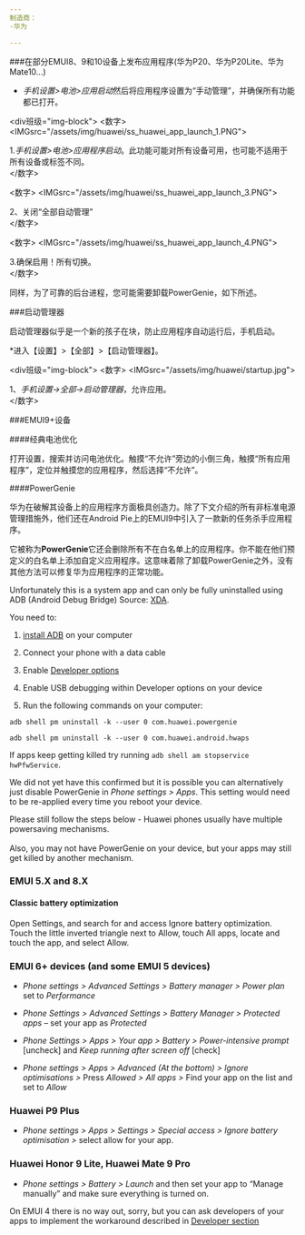 ```yaml
---
制造商：
-华为

---
```



###在部分EMUI8、9和10设备上发布应用程序(华为P20、华为P20Lite、华为Mate10...)

* *手机设置>电池>应用启动*然后将应用程序设置为“手动管理”，并确保所有功能都已打开。

<div班级="img-block">
  <数字>
    <IMGsrc="/assets/img/huawei/ss_huawei_app_launch_1.PNG">
    <figcaption>1.*手机设置>电池>应用程序启动*。此功能可能对所有设备可用，也可能不适用于所有设备或标签不同。</figcaption>
  </数字>

  <数字>
    <IMGsrc="/assets/img/huawei/ss_huawei_app_launch_3.PNG">
    <figcaption>2、关闭“全部自动管理”</figcaption>
  </数字>

  <数字>
    <IMGsrc="/assets/img/huawei/ss_huawei_app_launch_4.PNG">
    <figcaption>3.确保启用！所有切换。</figcaption>
  </数字>

</div>

同样，为了可靠的后台进程，您可能需要卸载PowerGenie，如下所述。


###启动管理器

启动管理器似乎是一个新的孩子在块，防止应用程序自动运行后，手机启动。

*进入【设置】>【全部】>【启动管理器】。

<div班级="img-block">
  <数字>
    <IMGsrc="/assets/img/huawei/startup.jpg">
    <figcaption>1、*手机设置->全部->启动管理器*，允许应用。</figcaption>
  </数字>
</div>

###EMUI9+设备

####经典电池优化

打开设置，搜索并访问电池优化。触摸“不允许”旁边的小倒三角，触摸“所有应用程序”，定位并触摸您的应用程序，然后选择“不允许”。

####PowerGenie

华为在破解其设备上的应用程序方面极具创造力。除了下文介绍的所有非标准电源管理措施外，他们还在Android Pie上的EMUI9中引入了一款新的任务杀手应用程序。


它被称为<b>PowerGenie</b>它还会删除所有不在白名单上的应用程序。你不能在他们预定义的白名单上添加自定义应用程序。这意味着除了卸载PowerGenie之外，没有其他方法可以修复华为应用程序的正常功能。



Unfortunately this is a system app and can only be fully uninstalled using ADB (Android Debug Bridge) Source: [XDA](https://forum.xda-developers.com/mate-20-pro/themes/remove-powergenie-to-allow-background-t3890409).


You need to:


1. [install ADB](https://www.xda-developers.com/install-adb-windows-macos-linux/) on your computer


2. Connect your phone with a data cable


3. Enable [Developer options](https://developer.android.com/studio/debug/dev-options.html)


4. Enable USB debugging within Developer options on your device


5. Run the following commands on your computer:

`adb shell pm uninstall -k --user 0 com.huawei.powergenie`

`adb shell pm uninstall -k --user 0 com.huawei.android.hwaps`

If apps keep getting killed try running `adb shell am stopservice hwPfwService`.

We did not yet have this confirmed but it is possible you can alternatively just disable PowerGenie in *Phone settings > Apps*. This setting would need to be re-applied every time you reboot your device.


<div class="caution-box">
Please still follow the steps below - Huawei phones usually have multiple powersaving mechanisms.
<br><br>
Also, you may not have PowerGenie on your device, but your apps may still get killed by another mechanism.
</div>

### EMUI 5.X and 8.X

#### Classic battery optimization

Open Settings, and search for and access Ignore battery optimization. Touch the little inverted triangle next to Allow, touch All apps, locate and touch the app, and select Allow.

### EMUI 6+ devices (and some EMUI 5 devices)

* *Phone settings > Advanced Settings > Battery manager > Power plan* set to *Performance*

* *Phone Settings > Advanced Settings > Battery Manager > Protected apps* – set your app as *Protected*

* *Phone Settings > Apps > Your app > Battery > Power-intensive prompt* [uncheck] and *Keep running after screen off* [check]

* *Phone settings > Apps > Advanced (At the bottom) > Ignore optimisations >* Press *Allowed > All apps >* Find your app on the list and set to *Allow*


### Huawei P9 Plus

* *Phone settings > Apps > Settings > Special access > Ignore battery optimisation >* select allow for your app.


### Huawei Honor 9 Lite, Huawei Mate 9 Pro

* *Phone settings > Battery > Launch* and then set your app to “Manage manually” and make sure everything is turned on.

On EMUI 4 there is no way out, sorry, but you can ask developers of your apps to implement the workaround described in <a href="#developer-solution-section">Developer section</a>
